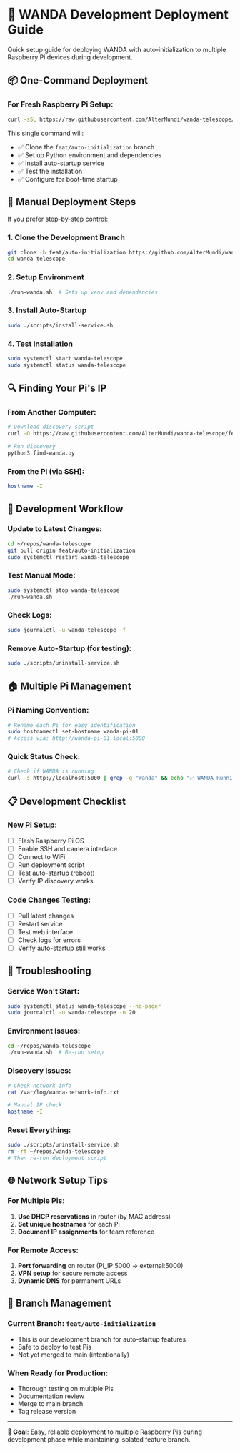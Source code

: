 # 🚀 WANDA Development Deployment Guide

Quick setup guide for deploying WANDA with auto-initialization to multiple Raspberry Pi devices during development.

## 📦 One-Command Deployment

### For Fresh Raspberry Pi Setup:
```bash
curl -sSL https://raw.githubusercontent.com/AlterMundi/wanda-telescope/feat/auto-initialization/scripts/deploy-to-pi.sh | bash
```

This single command will:
- ✅ Clone the `feat/auto-initialization` branch
- ✅ Set up Python environment and dependencies  
- ✅ Install auto-startup service
- ✅ Test the installation
- ✅ Configure for boot-time startup

## 🔧 Manual Deployment Steps

If you prefer step-by-step control:

### 1. Clone the Development Branch
```bash
git clone -b feat/auto-initialization https://github.com/AlterMundi/wanda-telescope.git
cd wanda-telescope
```

### 2. Setup Environment
```bash
./run-wanda.sh  # Sets up venv and dependencies
```

### 3. Install Auto-Startup
```bash
sudo ./scripts/install-service.sh
```

### 4. Test Installation
```bash
sudo systemctl start wanda-telescope
sudo systemctl status wanda-telescope
```

## 🔍 Finding Your Pi's IP

### From Another Computer:
```bash
# Download discovery script
curl -O https://raw.githubusercontent.com/AlterMundi/wanda-telescope/feat/auto-initialization/scripts/find-wanda.py

# Run discovery
python3 find-wanda.py
```

### From the Pi (via SSH):
```bash
hostname -I
```

## 🧪 Development Workflow

### Update to Latest Changes:
```bash
cd ~/repos/wanda-telescope
git pull origin feat/auto-initialization
sudo systemctl restart wanda-telescope
```

### Test Manual Mode:
```bash
sudo systemctl stop wanda-telescope
./run-wanda.sh
```

### Check Logs:
```bash
sudo journalctl -u wanda-telescope -f
```

### Remove Auto-Startup (for testing):
```bash
sudo ./scripts/uninstall-service.sh
```

## 🏠 Multiple Pi Management

### Pi Naming Convention:
```bash
# Rename each Pi for easy identification
sudo hostnamectl set-hostname wanda-pi-01
# Access via: http://wanda-pi-01.local:5000
```

### Quick Status Check:
```bash
# Check if WANDA is running
curl -s http://localhost:5000 | grep -q "Wanda" && echo "✅ WANDA Running" || echo "❌ WANDA Not Running"
```

## 📋 Development Checklist

### New Pi Setup:
- [ ] Flash Raspberry Pi OS
- [ ] Enable SSH and camera interface
- [ ] Connect to WiFi
- [ ] Run deployment script
- [ ] Test auto-startup (reboot)
- [ ] Verify IP discovery works

### Code Changes Testing:
- [ ] Pull latest changes
- [ ] Restart service
- [ ] Test web interface
- [ ] Check logs for errors
- [ ] Verify auto-startup still works

## 🚨 Troubleshooting

### Service Won't Start:
```bash
sudo systemctl status wanda-telescope --no-pager
sudo journalctl -u wanda-telescope -n 20
```

### Environment Issues:
```bash
cd ~/repos/wanda-telescope
./run-wanda.sh  # Re-run setup
```

### Discovery Issues:
```bash
# Check network info
cat /var/log/wanda-network-info.txt

# Manual IP check
hostname -I
```

### Reset Everything:
```bash
sudo ./scripts/uninstall-service.sh
rm -rf ~/repos/wanda-telescope
# Then re-run deployment script
```

## 🌐 Network Setup Tips

### For Multiple Pis:
1. **Use DHCP reservations** in router (by MAC address)
2. **Set unique hostnames** for each Pi
3. **Document IP assignments** for team reference

### For Remote Access:
1. **Port forwarding** on router (Pi_IP:5000 → external:5000)
2. **VPN setup** for secure remote access
3. **Dynamic DNS** for permanent URLs

## 🔄 Branch Management

### Current Branch: `feat/auto-initialization`
- This is our development branch for auto-startup features
- Safe to deploy to test Pis
- Not yet merged to main (intentionally)

### When Ready for Production:
- Thorough testing on multiple Pis
- Documentation review
- Merge to main branch
- Tag release version

---

**🎯 Goal**: Easy, reliable deployment to multiple Raspberry Pis during development phase while maintaining isolated feature branch.